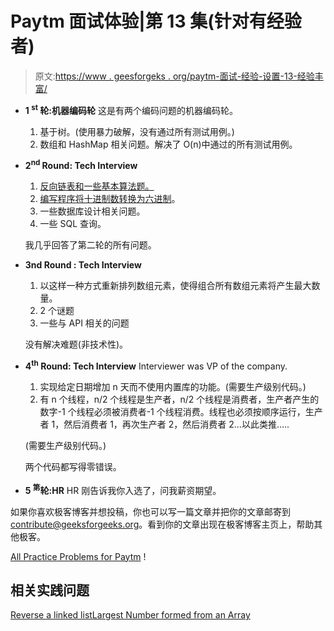 # Paytm 面试体验|第 13 集(针对有经验者)

> 原文:[https://www . geesforgeks . org/paytm-面试-经验-设置-13-经验丰富/](https://www.geeksforgeeks.org/paytm-interview-experience-set-13-experienced/)

*   **1 <sup>st</sup> 轮:机器编码轮**
    这是有两个编码问题的机器编码轮。
    1.  基于树。(使用暴力破解，没有通过所有测试用例。)
    2.  数组和 HashMap 相关问题。解决了 O(n)中通过的所有测试用例。
*   **2<sup>nd</sup> Round: Tech Interview**
    1.  [反向链表和一些基本算法题。](https://practice.geeksforgeeks.org/problems/reverse-a-linked-list/1)
    2.  [编写程序将十进制数转换为六进制](https://practice.geeksforgeeks.org/problems/base-conversion/0)。
    3.  一些数据库设计相关问题。
    4.  一些 SQL 查询。

    我几乎回答了第二轮的所有问题。

*   **3nd Round : Tech Interview**
    1.  以这样一种方式重新排列数组元素，使得组合所有数组元素将产生最大数量。
    2.  2 个谜题
    3.  一些与 API 相关的问题

    没有解决难题(非技术性)。

*   **4<sup>th</sup> Round: Tech Interview**
    Interviewer was VP of the company.

    1.  实现给定日期增加 n 天而不使用内置库的功能。(需要生产级别代码。)
    2.  有 n 个线程，n/2 个线程是生产者，n/2 个线程是消费者，生产者产生的数字-1 个线程必须被消费者-1 个线程消费。线程也必须按顺序运行，生产者 1，然后消费者 1，再次生产者 2，然后消费者 2…以此类推…..

    (需要生产级别代码。)

    两个代码都写得零错误。

*   **5 <sup>第</sup>轮:HR**
    HR 刚告诉我你入选了，问我薪资期望。

如果你喜欢极客博客并想投稿，你也可以写一篇文章并把你的文章邮寄到 contribute@geeksforgeeks.org。看到你的文章出现在极客博客主页上，帮助其他极客。

[All Practice Problems for Paytm](https://practice.geeksforgeeks.org/company/Paytm/) !

## 相关实践问题

[Reverse a linked list](https://practice.geeksforgeeks.org/problems/reverse-a-linked-list/1)[Largest Number formed from an Array](https://practice.geeksforgeeks.org/problems/largest-number-formed-from-an-array/0)